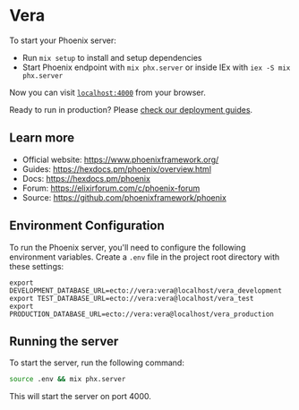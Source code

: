 # Vera

To start your Phoenix server:

  * Run `mix setup` to install and setup dependencies
  * Start Phoenix endpoint with `mix phx.server` or inside IEx with `iex -S mix phx.server`

Now you can visit [`localhost:4000`](http://localhost:4000) from your browser.

Ready to run in production? Please [check our deployment guides](https://hexdocs.pm/phoenix/deployment.html).

## Learn more

  * Official website: https://www.phoenixframework.org/
  * Guides: https://hexdocs.pm/phoenix/overview.html
  * Docs: https://hexdocs.pm/phoenix
  * Forum: https://elixirforum.com/c/phoenix-forum
  * Source: https://github.com/phoenixframework/phoenix


## Environment Configuration
To run the Phoenix server, you'll need to configure the following environment variables. Create a `.env` file in the project root directory with these settings:

```env
export DEVELOPMENT_DATABASE_URL=ecto://vera:vera@localhost/vera_development
export TEST_DATABASE_URL=ecto://vera:vera@localhost/vera_test
export PRODUCTION_DATABASE_URL=ecto://vera:vera@localhost/vera_production
```

## Running the server

To start the server, run the following command:

```bash
source .env && mix phx.server
```

This will start the server on port 4000.

